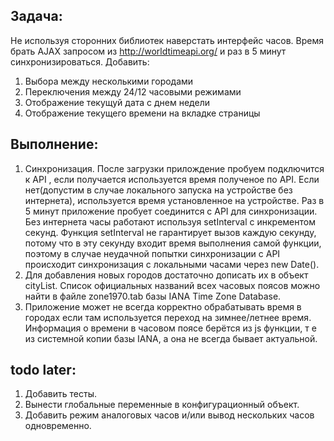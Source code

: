 ## Задача:
Не используя сторонних библиотек наверстать интерфейс часов. Время брать AJAX запросом из http://worldtimeapi.org/ и раз в 5 минут синхронизироваться. Добавить: 
1. Выбора между несколькими городами
2. Переключения между 24/12 часовыми режимами 
3. Отображение текущуй дата с днем недели
4. Отображение текущего времени на вкладке страницы 

## Выполнение:
1. Синхронизация. После загрузки прилождение пробуем подключится к API , если получается используется время полученое по API. Если нет(допустим в случае локального запуска на устройстве без интернета), используется время установленное на устройстве.  Раз в 5 минут приложение пробует соединится с API для синхронизации. Без интернета часы работают используя setInterval с инкрементом секунд.  Функция setInterval не гарантирует вызов каждую секунду, потому что в эту секунду входит время выполнения самой функции, поэтому в случае неудачной попытки синхронизации с API происходит синхронизация с локальными часами через new Date(). 
2. Для добавления новых городов достаточно дописать их в объект cityList. Список официальных названий всех часовых поясов можно найти в файле zone1970.tab базы IANA Time Zone Database. 
3. Приложение может не всегда корректно обрабатывать время в городах если там используется переход на зимнее/летнее время. Информация о времени в часовом поясе берётся из js функции, т е из системной копии базы IANA, а она не всегда бывает актуальной.

## todo later:
1. Добавить тесты.
2. Вынести глобальные переменные в конфигурационный объект.
3. Добавить режим аналоговых часов и/или вывод нескольких часов одновременно.





